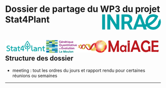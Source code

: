 
# Dossier de partage du WP3 du projet Stat4Plant <a href='https://www.inrae.fr/'><img src='logos/INRAE.jpg' align="right" height="50" /></a>

<br />

<a href='https://stat4plant.mathnum.inrae.fr/'><img src='logos/logo_stat4plant.png' align="left" height="40" /></a> &nbsp;
<a href='https://moulon.inrae.fr/'><img src='logos/logo_moulon.png' align="left" height="40" /></a>
<a href='https://maiage.inrae.fr/'><img src='logos/logo_MaIAGE.png' align="left" height="40" /></a>

## Structure des dossier

- meeting : tout les ordres du jours et rapport rendu pour certaines réunions ou semaines

------------------------------------------------------------------------
